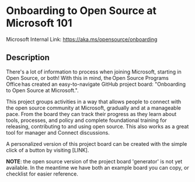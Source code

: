 # Onboarding to Open Source at Microsoft 101

Microsoft Internal Link:  https://aka.ms/opensource/onboarding

## Description
There's a lot of information to process when joining Microsoft, starting in Open Source, or both! With this in mind, the Open Source Programs Office has created an easy-to-navigate GitHub project board: "Onboarding to Open Source at Microsoft.".

This project groups activities in a way that allows people to connect with the open source community at Microsoft, gradually and at a manageable pace. From the board they can track their progress as they learn about tools, processes, and policy and complete foundational training for releasing, contributing to and using open source. This also works as a great tool for manager and Connect discussions.

A personalized version of this project board can be created with the simple click of a button by visiting [LINK].

**NOTE**: the open source version of the project board 'generator' is not yet available. In the meantime we have both an example board you can copy, or checklist for easier reference.
